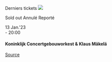 [](https://www.bozar.be/fr/calendrier/koninklijk-concertgebouworkest-klaus-makela)

Derniers tickets ![](https://www.bozar.be/sites/default/files/styles/small_card_landscape/public/efficy/images/2817865_20230113_klaus_makela_concertgebouworkest_c_milagro_elstak.jpg?h=10d202d3&itok=yzsIAeRJ) 

Sold out Annulé Reporté

13 Jan.'23  
\- 20:00

#### Koninklijk Concertgebouworkest & Klaus Mäkelä

[Source](https://www.bozar.be/fr/search?contentType=event&searchQuery=gabetta)
